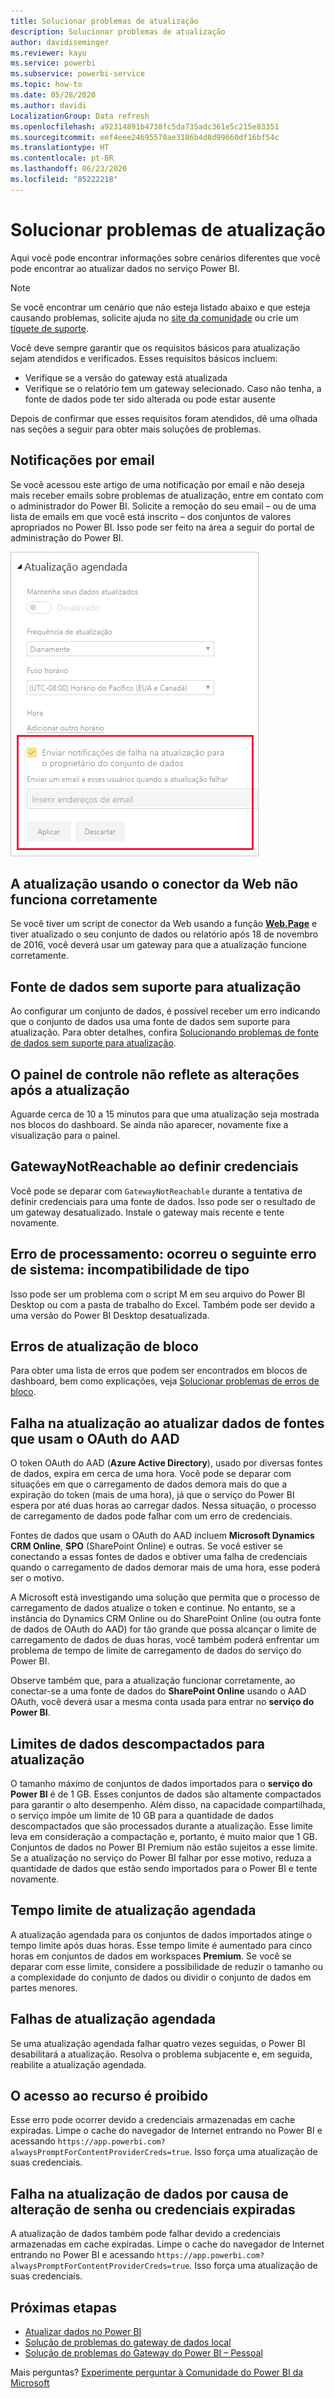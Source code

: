 ```yaml
---
title: Solucionar problemas de atualização
description: Solucionar problemas de atualização
author: davidiseminger
ms.reviewer: kayu
ms.service: powerbi
ms.subservice: powerbi-service
ms.topic: how-to
ms.date: 05/28/2020
ms.author: davidi
LocalizationGroup: Data refresh
ms.openlocfilehash: a92314891b4738fc5da735adc361e5c215e83351
ms.sourcegitcommit: eef4eee24695570ae3186b4d8d99660df16bf54c
ms.translationtype: HT
ms.contentlocale: pt-BR
ms.lasthandoff: 06/23/2020
ms.locfileid: "85222218"
---
```

# <a name="troubleshooting-refresh-scenarios"></a>Solucionar problemas de atualização

Aqui você pode encontrar informações sobre cenários diferentes que você pode encontrar ao atualizar dados no serviço Power BI.

> [!NOTE]
> Se você encontrar um cenário que não esteja listado abaixo e que esteja causando problemas, solicite ajuda no [site da comunidade](https://community.powerbi.com/) ou crie um [tíquete de suporte](https://powerbi.microsoft.com/support/).
>

Você deve sempre garantir que os requisitos básicos para atualização sejam atendidos e verificados. Esses requisitos básicos incluem:

* Verifique se a versão do gateway está atualizada
* Verifique se o relatório tem um gateway selecionado. Caso não tenha, a fonte de dados pode ter sido alterada ou pode estar ausente

Depois de confirmar que esses requisitos foram atendidos, dê uma olhada nas seções a seguir para obter mais soluções de problemas. 


## <a name="email-notifications"></a>Notificações por email

Se você acessou este artigo de uma notificação por email e não deseja mais receber emails sobre problemas de atualização, entre em contato com o administrador do Power BI. Solicite a remoção do seu email – ou de uma lista de emails em que você está inscrito – dos conjuntos de valores apropriados no Power BI. Isso pode ser feito na área a seguir do portal de administração do Power BI.

![Email para notificações de atualização](media/refresh-troubleshooting-refresh-scenarios/refresh-email.png)

## <a name="refresh-using-web-connector-doesnt-work-properly"></a>A atualização usando o conector da Web não funciona corretamente

Se você tiver um script de conector da Web usando a função [**Web.Page**](/powerquery-m/web-page) e tiver atualizado o seu conjunto de dados ou relatório após 18 de novembro de 2016, você deverá usar um gateway para que a atualização funcione corretamente.

## <a name="unsupported-data-source-for-refresh"></a>Fonte de dados sem suporte para atualização

Ao configurar um conjunto de dados, é possível receber um erro indicando que o conjunto de dados usa uma fonte de dados sem suporte para atualização. Para obter detalhes, confira [Solucionando problemas de fonte de dados sem suporte para atualização](service-admin-troubleshoot-unsupported-data-source-for-refresh.md).

## <a name="dashboard-doesnt-reflect-changes-after-refresh"></a>O painel de controle não reflete as alterações após a atualização

Aguarde cerca de 10 a 15 minutos para que uma atualização seja mostrada nos blocos do dashboard. Se ainda não aparecer, novamente fixe a visualização para o painel.

## <a name="gatewaynotreachable-when-setting-credentials"></a>GatewayNotReachable ao definir credenciais

Você pode se deparar com `GatewayNotReachable` durante a tentativa de definir credenciais para uma fonte de dados. Isso pode ser o resultado de um gateway desatualizado. Instale o gateway mais recente e tente novamente.

## <a name="processing-error-the-following-system-error-occurred-type-mismatch"></a>Erro de processamento: ocorreu o seguinte erro de sistema: incompatibilidade de tipo

Isso pode ser um problema com o script M em seu arquivo do Power BI Desktop ou com a pasta de trabalho do Excel. Também pode ser devido a uma versão do Power BI Desktop desatualizada.

## <a name="tile-refresh-errors"></a>Erros de atualização de bloco

Para obter uma lista de erros que podem ser encontrados em blocos de dashboard, bem como explicações, veja [Solucionar problemas de erros de bloco](refresh-troubleshooting-tile-errors.md).

## <a name="refresh-fails-when-updating-data-from-sources-that-use-aad-oauth"></a>Falha na atualização ao atualizar dados de fontes que usam o OAuth do AAD

O token OAuth do AAD (**Azure Active Directory**), usado por diversas fontes de dados, expira em cerca de uma hora. Você pode se deparar com situações em que o carregamento de dados demora mais do que a expiração do token (mais de uma hora), já que o serviço do Power BI espera por até duas horas ao carregar dados. Nessa situação, o processo de carregamento de dados pode falhar com um erro de credenciais.

Fontes de dados que usam o OAuth do AAD incluem **Microsoft Dynamics CRM Online**, **SPO** (SharePoint Online) e outras. Se você estiver se conectando a essas fontes de dados e obtiver uma falha de credenciais quando o carregamento de dados demorar mais de uma hora, esse poderá ser o motivo.

A Microsoft está investigando uma solução que permita que o processo de carregamento de dados atualize o token e continue. No entanto, se a instância do Dynamics CRM Online ou do SharePoint Online (ou outra fonte de dados de OAuth do AAD) for tão grande que possa alcançar o limite de carregamento de dados de duas horas, você também poderá enfrentar um problema de tempo de limite de carregamento de dados do serviço do Power BI.

Observe também que, para a atualização funcionar corretamente, ao conectar-se a uma fonte de dados do **SharePoint Online** usando o AAD OAuth, você deverá usar a mesma conta usada para entrar no **serviço do Power BI**.

## <a name="uncompressed-data-limits-for-refresh"></a>Limites de dados descompactados para atualização

O tamanho máximo de conjuntos de dados importados para o **serviço do Power BI** é de 1 GB. Esses conjuntos de dados são altamente compactados para garantir o alto desempenho. Além disso, na capacidade compartilhada, o serviço impõe um limite de 10 GB para a quantidade de dados descompactados que são processados durante a atualização. Esse limite leva em consideração a compactação e, portanto, é muito maior que 1 GB. Conjuntos de dados no Power BI Premium não estão sujeitos a esse limite. Se a atualização no serviço do Power BI falhar por esse motivo, reduza a quantidade de dados que estão sendo importados para o Power BI e tente novamente.

## <a name="scheduled-refresh-timeout"></a>Tempo limite de atualização agendada

A atualização agendada para os conjuntos de dados importados atinge o tempo limite após duas horas. Esse tempo limite é aumentado para cinco horas em conjuntos de dados em workspaces **Premium**. Se você se deparar com esse limite, considere a possibilidade de reduzir o tamanho ou a complexidade do conjunto de dados ou dividir o conjunto de dados em partes menores.

## <a name="scheduled-refresh-failures"></a>Falhas de atualização agendada

Se uma atualização agendada falhar quatro vezes seguidas, o Power BI desabilitará a atualização. Resolva o problema subjacente e, em seguida, reabilite a atualização agendada.

## <a name="access-to-the-resource-is-forbidden"></a>O acesso ao recurso é proibido  

Esse erro pode ocorrer devido a credenciais armazenadas em cache expiradas. Limpe o cache do navegador de Internet entrando no Power BI e acessando `https://app.powerbi.com?alwaysPromptForContentProviderCreds=true`. Isso força uma atualização de suas credenciais.

## <a name="data-refresh-failure-because-of-password-change-or-expired-credentials"></a>Falha na atualização de dados por causa de alteração de senha ou credenciais expiradas

A atualização de dados também pode falhar devido a credenciais armazenadas em cache expiradas. Limpe o cache do navegador de Internet entrando no Power BI e acessando `https://app.powerbi.com?alwaysPromptForContentProviderCreds=true`. Isso força uma atualização de suas credenciais.

## <a name="next-steps"></a>Próximas etapas

- [Atualizar dados no Power BI](refresh-data.md)  
- [Solução de problemas do gateway de dados local](service-gateway-onprem-tshoot.md)  
- [Solução de problemas do Gateway do Power BI – Pessoal](service-admin-troubleshooting-power-bi-personal-gateway.md)  

Mais perguntas? [Experimente perguntar à Comunidade do Power BI da Microsoft](https://community.powerbi.com/)
